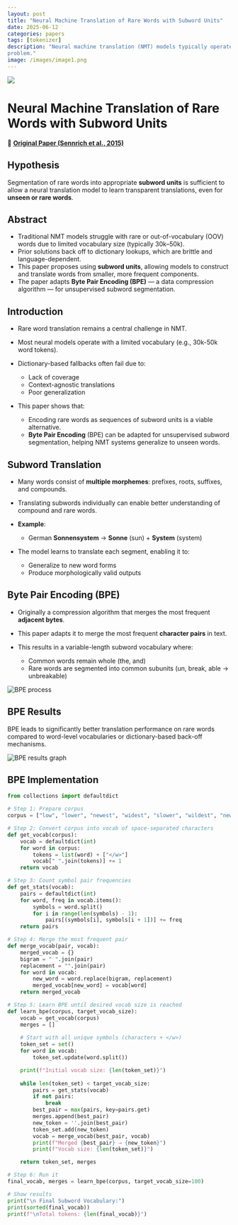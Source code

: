 ```yaml
---
layout: post
title: "Neural Machine Translation of Rare Words with Subword Units"
date: 2025-06-12
categories: papers
tags: [tokenizer]
description: "Neural machine translation (NMT) models typically operate with a fixed vocabulary, but translation is an open-vocabulary
problem."
image: /images/image1.png
---
```


<img src="{{ '/poster/tokenizer.png' | relative_url }}">



# Neural Machine Translation of Rare Words with Subword Units

🔗 [**Original Paper (Sennrich et al., 2015)**](https://arxiv.org/pdf/1508.07909)

## Hypothesis

Segmentation of rare words into appropriate **subword units** is sufficient to allow a neural translation model to learn transparent translations, even for **unseen or rare words**.



## Abstract 

* Traditional NMT models struggle with rare or out-of-vocabulary (OOV) words due to limited vocabulary size (typically 30k–50k).
* Prior solutions back off to dictionary lookups, which are brittle and language-dependent.
* This paper proposes using **subword units**, allowing models to construct and translate words from smaller, more frequent components.
* The paper adapts **Byte Pair Encoding (BPE)** — a data compression algorithm — for unsupervised subword segmentation.



## Introduction

* Rare word translation remains a central challenge in NMT.
* Most neural models operate with a limited vocabulary (e.g., 30k-50k word tokens).
* Dictionary-based fallbacks often fail due to:

  * Lack of coverage
  * Context-agnostic translations
  * Poor generalization
* This paper shows that:

  * Encoding rare words as sequences of subword units is a viable alternative.
  * **Byte Pair Encoding** (BPE) can be adapted for unsupervised subword segmentation, helping NMT systems generalize to unseen words.



## Subword Translation

* Many words consist of **multiple morphemes**: prefixes, roots, suffixes, and compounds.
* Translating subwords individually can enable better understanding of compound and rare words.
* **Example**:

  * German **Sonnensystem** → **Sonne** (sun) + **System** (system)
* The model learns to translate each segment, enabling it to:

  * Generalize to new word forms
  * Produce morphologically valid outputs



## Byte Pair Encoding (BPE)

* Originally a compression algorithm that merges the most frequent **adjacent bytes**.
* This paper adapts it to merge the most frequent **character pairs** in text.
* This results in a variable-length subword vocabulary where:

  * Common words remain whole (the, and)
  * Rare words are segmented into common subunits (un, break, able → unbreakable)

<img src="{{ '/images/tokenizer/image1.png' | relative_url }}" alt="BPE process">



## BPE Results

BPE leads to significantly better translation performance on rare words compared to word-level vocabularies or dictionary-based back-off mechanisms.

<img src="{{ '/images/tokenizer/image2.png' | relative_url }}" alt="BPE results graph">


## BPE Implementation

```python
from collections import defaultdict

# Step 1: Prepare corpus
corpus = ["low", "lower", "newest", "widest", "slower", "wildest", "newer", "lowest"]

# Step 2: Convert corpus into vocab of space-separated characters
def get_vocab(corpus):
    vocab = defaultdict(int)
    for word in corpus:
        tokens = list(word) + ["</w>"]
        vocab[" ".join(tokens)] += 1
    return vocab

# Step 3: Count symbol pair frequencies
def get_stats(vocab):
    pairs = defaultdict(int)
    for word, freq in vocab.items():
        symbols = word.split()
        for i in range(len(symbols) - 1):
            pairs[(symbols[i], symbols[i + 1])] += freq
    return pairs

# Step 4: Merge the most frequent pair
def merge_vocab(pair, vocab):
    merged_vocab = {}
    bigram = " ".join(pair)
    replacement = "".join(pair)
    for word in vocab:
        new_word = word.replace(bigram, replacement)
        merged_vocab[new_word] = vocab[word]
    return merged_vocab

# Step 5: Learn BPE until desired vocab size is reached
def learn_bpe(corpus, target_vocab_size):
    vocab = get_vocab(corpus)
    merges = []
    
    # Start with all unique symbols (characters + </w>)
    token_set = set()
    for word in vocab:
        token_set.update(word.split())

    print(f"Initial vocab size: {len(token_set)}")
    
    while len(token_set) < target_vocab_size:
        pairs = get_stats(vocab)
        if not pairs:
            break
        best_pair = max(pairs, key=pairs.get)
        merges.append(best_pair)
        new_token = ''.join(best_pair)
        token_set.add(new_token)
        vocab = merge_vocab(best_pair, vocab)
        print(f"Merged {best_pair} → {new_token}")
        print(f"Vocab size: {len(token_set)}")

    return token_set, merges

# Step 6: Run it
final_vocab, merges = learn_bpe(corpus, target_vocab_size=100)

# Show results
print("\n Final Subword Vocabulary:")
print(sorted(final_vocab))
print(f"\nTotal tokens: {len(final_vocab)}")
```